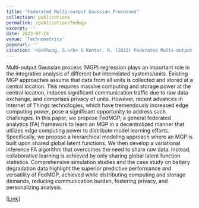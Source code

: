 ```yaml
---
title: "Federated Multi-output Gaussian Processes"
collection: publications
permalink: /publication/fedmgp
excerpt: ''
date: 2023-07-24
venue: 'Technometrics'
paperurl: ''
citation: '<b>Chung, S.</b> & Kontar, R. (2023) Federated Multi-output Gaussian Processes. <i>Technometrics</i>. Advance online publication. DOI: 10.1080/00401706.2023.2238834.'
---
```

Multi-output Gaussian process (MGP) regression plays an important role in the integrative analysis of different but interrelated systems/units. Existing MGP approaches assume that data from all units is collected and stored at a central location. This requires massive computing and storage power at the central location, induces significant communication traffic due to raw data exchange, and comprises privacy of units. However, recent advances in Internet of Things technologies, which have tremendously increased edge computing power, pose a significant opportunity to address such challenges. In this paper, we propose FedMGP, a general federated analytics (FA) framework to learn an MGP in a decentralized manner that utilizes edge computing power to distribute model learning efforts. Specifically, we propose a hierarchical modeling approach where an MGP is built upon shared global latent functions. We then develop a variational inference FA algorithm that overcomes the need to share raw data. Instead, collaborative learning is achieved by only sharing global latent function statistics. Comprehensive simulation studies and the case study on battery degradation data highlight the superior predictive performance and versatility of FedMGP, achieved while distributing computing and storage demands, reducing communication burden, fostering privacy, and personalizing analysis.

[[Link](https://www.tandfonline.com/doi/full/10.1080/00401706.2023.2238834)]
